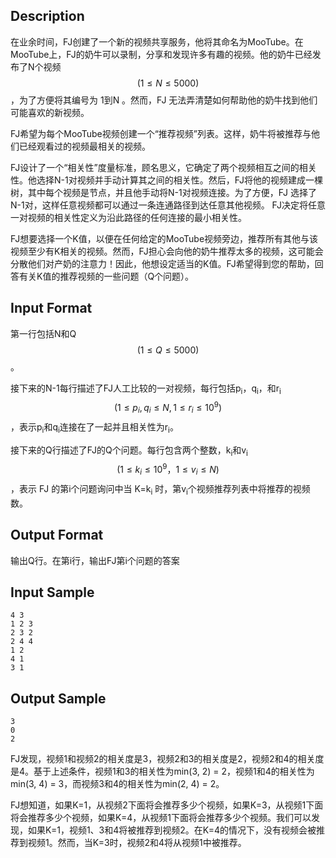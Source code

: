 ## Description

在业余时间，FJ创建了一个新的视频共享服务，他将其命名为MooTube。在MooTube上，FJ的奶牛可以录制，分享和发现许多有趣的视频。他的奶牛已经发布了N个视频$$(1 \leq N \leq 5000)$$，为了方便将其编号为 1到N 。然而，FJ 无法弄清楚如何帮助他的奶牛找到他们可能喜欢的新视频。

FJ希望为每个MooTube视频创建一个“推荐视频”列表。这样，奶牛将被推荐与他们已经观看过的视频最相关的视频。

FJ设计了一个“相关性”度量标准，顾名思义，它确定了两个视频相互之间的相关性。他选择N-1对视频并手动计算其之间的相关性。然后，FJ将他的视频建成一棵树，其中每个视频是节点，并且他手动将N-1对视频连接。为了方便，FJ 选择了N-1对，这样任意视频都可以通过一条连通路径到达任意其他视频。 FJ决定将任意一对视频的相关性定义为沿此路径的任何连接的最小相关性。

FJ想要选择一个K值，以便在任何给定的MooTube视频旁边，推荐所有其他与该视频至少有K相关的视频。然而，FJ担心会向他的奶牛推荐太多的视频，这可能会分散他们对产奶的注意力！因此，他想设定适当的K值。FJ希望得到您的帮助，回答有关K值的推荐视频的一些问题（Q个问题）。

## Input Format

第一行包括N和Q$$(1 \leq Q \leq 5000)$$。

接下来的N-1每行描述了FJ人工比较的一对视频，每行包括p<sub>i</sub>，q<sub>i</sub>，和r<sub>i</sub>$$(1 \leq p_i, q_i \leq N, 1 \leq r_i \leq 10^9)$$，表示p<sub>i</sub>和q<sub>i</sub>连接在了一起并且相关性为r<sub>i</sub>。

接下来的Q行描述了FJ的Q个问题。每行包含两个整数，k<sub>i</sub>和v<sub>i</sub>$$(1 \leq k_i \leq 10^9，1 \leq v_i \leq N)$$，表示 FJ 的第i个问题询问中当 K=k<sub>i</sub> 时，第v<sub>i</sub>个视频推荐列表中将推荐的视频数。

## Output Format

输出Q行。在第i行，输出FJ第i个问题的答案

## Input Sample

```
4 3
1 2 3
2 3 2
2 4 4
1 2
4 1
3 1
```

## Output Sample

```
3
0
2
```

FJ发现，视频1和视频2的相关度是3，视频2和3的相关度是2，视频2和4的相关度是4。基于上述条件，视频1和3的相关性为min(3, 2) = 2，视频1和4的相关性为min(3, 4) = 3，而视频3和4的相关性为min(2, 4) = 2。

FJ想知道，如果K=1，从视频2下面将会推荐多少个视频，如果K=3，从视频1下面将会推荐多少个视频，如果K=4，从视频1下面将会推荐多少个视频。我们可以发现，如果K=1，视频1、3和4将被推荐到视频2。在K=4的情况下，没有视频会被推荐到视频1。然而，当K=3时，视频2和4将从视频1中被推荐。

